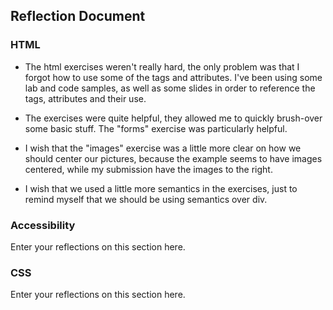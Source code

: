 ## Reflection Document

### HTML

* The html exercises weren't really hard, the only problem was that I forgot how to use some of the tags and attributes. I've been using some lab and code samples, as well as some slides in order to reference the tags, attributes and their use.

* The exercises were quite helpful, they allowed me to quickly brush-over some basic stuff. The "forms" exercise was particularly helpful.

* I wish that the "images" exercise was a little more clear on how we should center our pictures, because the example seems to have images centered, while my submission have the images to the right. 

* I wish that we used a little more semantics in the exercises, just to remind myself that we should be using semantics over div.

### Accessibility

Enter your reflections on this section here.

### CSS

Enter your reflections on this section here.